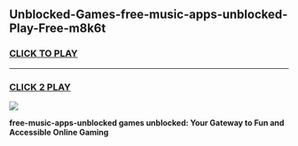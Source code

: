 
## Unblocked-Games-free-music-apps-unblocked-Play-Free-m8k6t
<h3>
<a href="https://premium76.site?title=free-music-apps-unblocked&ref=21A">CLICK TO PLAY</a></h3>
<hr>

<h3>
<a href="https://premium76.site?title=free-music-apps-unblocked&ref=21A">CLICK 2 PLAY</a>
  
</h3>

<a href="https://premium76.site?title=free-music-apps-unblocked&ref=21A"><img src="https://clearcache.store/games.png"></a>


**free-music-apps-unblocked games unblocked: Your Gateway to Fun and Accessible Online Gaming**
